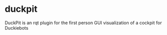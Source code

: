 # duckpit
DuckPit is an rqt plugin for the first person GUI visualization of a cockpit for Duckiebots
